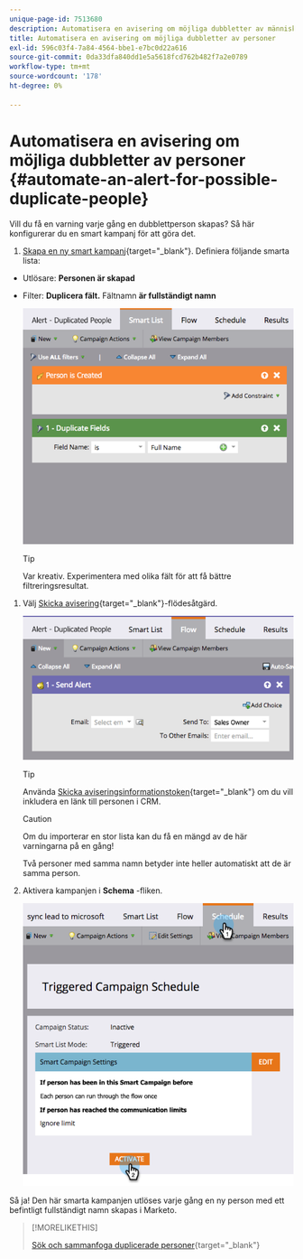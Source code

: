 ```yaml
---
unique-page-id: 7513680
description: Automatisera en avisering om möjliga dubbletter av människor - Marketo Docs - produktdokumentation
title: Automatisera en avisering om möjliga dubbletter av personer
exl-id: 596c03f4-7a84-4564-bbe1-e7bc0d22a616
source-git-commit: 0da33dfa840dd1e5a5618fcd762b482f7a2e0789
workflow-type: tm+mt
source-wordcount: '178'
ht-degree: 0%

---
```


# Automatisera en avisering om möjliga dubbletter av personer {#automate-an-alert-for-possible-duplicate-people}

Vill du få en varning varje gång en dubblettperson skapas? Så här konfigurerar du en smart kampanj för att göra det.

1. [Skapa en ny smart kampanj](/help/marketo/product-docs/core-marketo-concepts/smart-campaigns/creating-a-smart-campaign/create-a-new-smart-campaign.md){target=&quot;_blank&quot;}. Definiera följande smarta lista:

* Utlösare: **Personen är skapad**
* Filter: **Duplicera fält.** Fältnamn **är fullständigt namn**

   ![](assets/image2017-3-27-8-3a22-3a4.png)

   >[!TIP]
   >
   >Var kreativ. Experimentera med olika fält för att få bättre filtreringsresultat.

1. Välj [Skicka avisering](/help/marketo/product-docs/core-marketo-concepts/smart-campaigns/flow-actions/send-alert.md){target=&quot;_blank&quot;}-flödesåtgärd.

   ![](assets/image2017-3-27-8-3a24-3a8.png)

   >[!TIP]
   >
   >Använda [Skicka aviseringsinformationstoken](/help/marketo/product-docs/email-marketing/general/using-tokens/use-the-send-alert-info-token.md){target=&quot;_blank&quot;} om du vill inkludera en länk till personen i CRM.

   >[!CAUTION]
   >
   >Om du importerar en stor lista kan du få en mängd av de här varningarna på en gång!
   >
   >Två personer med samma namn betyder inte heller automatiskt att de är samma person.

1. Aktivera kampanjen i **Schema** -fliken.

   ![](assets/image2017-3-27-8-3a24-3a37.png)

Så ja! Den här smarta kampanjen utlöses varje gång en ny person med ett befintligt fullständigt namn skapas i Marketo.

>[!MORELIKETHIS]
>
>[Sök och sammanfoga duplicerade personer](/help/marketo/product-docs/core-marketo-concepts/smart-lists-and-static-lists/managing-people-in-smart-lists/find-and-merge-duplicate-people.md){target=&quot;_blank&quot;}
